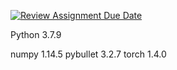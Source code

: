 [![Review Assignment Due Date](https://classroom.github.com/assets/deadline-readme-button-22041afd0340ce965d47ae6ef1cefeee28c7c493a6346c4f15d667ab976d596c.svg)](https://classroom.github.com/a/yfSNuVM-)

Python 3.7.9

numpy      1.14.5
pybullet   3.2.7
torch      1.4.0
